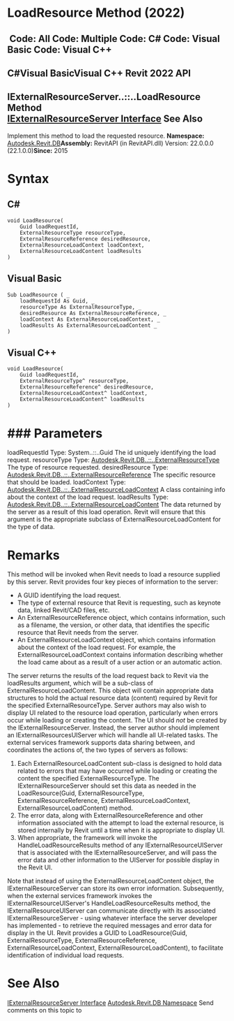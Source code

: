 # LoadResource Method (2022)

﻿
 Code: All Code: Multiple Code: C# Code: Visual Basic Code: Visual C++   
---  
C#Visual BasicVisual C++
Revit 2022 API  
---  
IExternalResourceServer..::..LoadResource Method   
[IExternalResourceServer Interface](c2ad8eee-b358-012b-a09b-8fbc3229652d.md "IExternalResourceServer Interface") See Also  
---  
Implement this method to load the requested resource. 
**Namespace:** [Autodesk.Revit.DB](87546ba7-461b-c646-cbb1-2cb8f5bff8b2.md "Autodesk.Revit.DB Namespace")**Assembly:** RevitAPI (in RevitAPI.dll) Version: 22.0.0.0 (22.1.0.0)**Since:** 2015 
# Syntax
C#  
---  
```text
void LoadResource(
	Guid loadRequestId,
	ExternalResourceType resourceType,
	ExternalResourceReference desiredResource,
	ExternalResourceLoadContext loadContext,
	ExternalResourceLoadContent loadResults
)
```
  
Visual Basic  
---  
```text
Sub LoadResource ( _
	loadRequestId As Guid, _
	resourceType As ExternalResourceType, _
	desiredResource As ExternalResourceReference, _
	loadContext As ExternalResourceLoadContext, _
	loadResults As ExternalResourceLoadContent _
)
```
  
Visual C++  
---  
```text
void LoadResource(
	Guid loadRequestId, 
	ExternalResourceType^ resourceType, 
	ExternalResourceReference^ desiredResource, 
	ExternalResourceLoadContext^ loadContext, 
	ExternalResourceLoadContent^ loadResults
)
```
  
# ### Parameters
loadRequestId
    Type: System..::..Guid The id uniquely identifying the load request. 
resourceType
    Type: [Autodesk.Revit.DB..::..ExternalResourceType](3fbd8c3c-1fa9-1f70-044e-b9e92f025a5e.md "ExternalResourceType Class") The type of resource requested. 
desiredResource
    Type: [Autodesk.Revit.DB..::..ExternalResourceReference](ffad9c15-8fc9-fbfd-f328-101533f4cf74.md "ExternalResourceReference Class") The specific resource that should be loaded. 
loadContext
    Type: [Autodesk.Revit.DB..::..ExternalResourceLoadContext](225225cb-6161-4681-34f9-1da4a6d50856.md "ExternalResourceLoadContext Class") A class containing info about the context of the load request. 
loadResults
    Type: [Autodesk.Revit.DB..::..ExternalResourceLoadContent](1747ac99-aaa5-70b9-5d1f-89e72539f497.md "ExternalResourceLoadContent Class") The data returned by the server as a result of this load operation. Revit will ensure that this argument is the appropriate subclass of ExternalResourceLoadContent for the type of data. 
# Remarks
This method will be invoked when Revit needs to load a resource supplied by this server.
Revit provides four key pieces of information to the server:
  * A GUID identifying the load request. 
  * The type of external resource that Revit is requesting, such as keynote data, linked Revit/CAD files, etc.
  * An ExternalResourceReference object, which contains information, such as a filename, the version, or other data, that identifies the specific resource that Revit needs from the server.
  * An ExternalResourceLoadContext object, which contains information about the context of the load request. For example, the ExternalResourceLoadContext contains information describing whether the load came about as a result of a user action or an automatic action. 

The server returns the results of the load request back to Revit via the loadResults argument, which will be a sub-class of ExternalResourceLoadContent. This object will contain appropriate data structures to hold the actual resource data (content) required by Revit for the specified ExternalResourceType.
Server authors may also wish to display UI related to the resource load operation, particularly when errors occur while loading or creating the content. The UI should _not_ be created by the IExternalResourceServer. Instead, the server author should implement an IExternalResourcesUIServer which will handle all UI-related tasks. The external services framework supports data sharing between, and coordinates the actions of, the two types of servers as follows:
  1. Each ExternalResourceLoadContent sub-class is designed to hold data related to errors that may have occurred while loading or creating the content the specified ExternalResourceType. The IExternalResourceServer should set this data as needed in the LoadResource(Guid, ExternalResourceType, ExternalResourceReference, ExternalResourceLoadContext, ExternalResourceLoadContent) method.
  2. The error data, along with ExternalResourceReference and other information associated with the attempt to load the external resource, is stored internally by Revit until a time when it is appropriate to display UI.
  3. When appropriate, the framework will invoke the HandleLoadResourceResults method of any IExternalResourceUIServer that is associated with the IExternalResourceServer, and will pass the error data and other information to the UIServer for possible display in the Revit UI.

Note that instead of using the ExternalResourceLoadContent object, the IExternalResourceServer can store its own error information. Subsequently, when the external services framework invokes the IExternalResourceUIServer's HandleLoadResourceResults method, the IExternalResourceUIServer can communicate directly with its associated IExternalResourceServer - using whatever interface the server developer has implemented - to retrieve the required messages and error data for display in the UI. Revit provides a GUID to LoadResource(Guid, ExternalResourceType, ExternalResourceReference, ExternalResourceLoadContext, ExternalResourceLoadContent), to facilitate identification of individual load requests.
# See Also
[IExternalResourceServer Interface](c2ad8eee-b358-012b-a09b-8fbc3229652d.md "IExternalResourceServer Interface")
[Autodesk.Revit.DB Namespace](87546ba7-461b-c646-cbb1-2cb8f5bff8b2.md "Autodesk.Revit.DB Namespace")
Send comments on this topic to 